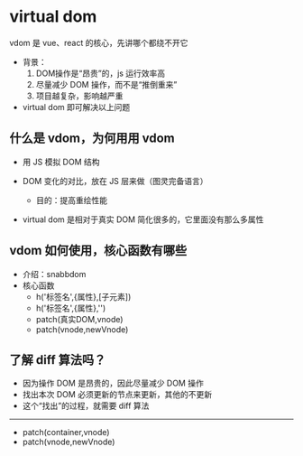 # virtual dom

vdom 是 vue、react 的核心，先讲哪个都绕不开它 

- 背景：
  1. DOM操作是“昂贵”的，js 运行效率高
  2. 尽量减少 DOM 操作，而不是“推倒重来”
  3. 项目越复杂，影响越严重
- virtual dom 即可解决以上问题

## 什么是 vdom，为何用用 vdom

- 用 JS 模拟 DOM 结构
- DOM 变化的对比，放在 JS 层来做（图灵完备语言）
  - 目的：提高重绘性能

- virtual dom 是相对于真实 DOM 简化很多的，它里面没有那么多属性

## vdom 如何使用，核心函数有哪些

- 介绍：snabbdom
- 核心函数
  - h('标签名',{属性},[子元素])
  - h('标签名',{属性},'')
  - patch(真实DOM,vnode)
  - patch(vnode,newVnode)

## 了解 diff 算法吗？

- 因为操作 DOM 是昂贵的，因此尽量减少 DOM 操作
- 找出本次 DOM 必须更新的节点来更新，其他的不更新
- 这个“找出”的过程，就需要 diff 算法

---

- patch(container,vnode)
- patch(vnode,newVnode)

